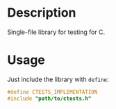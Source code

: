 # Description

Single-file library for testing for C.

# Usage

Just include the library with `define`:
```c
#define CTESTS_IMPLEMENTATION
#include "path/to/ctests.h"
```

